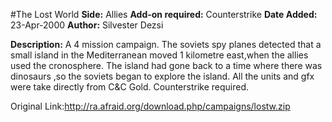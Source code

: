 #The Lost World
**Side:** Allies
**Add-on required:** Counterstrike
**Date Added:** 23-Apr-2000
**Author:** Silvester Dezsi

**Description:** A 4 mission campaign. The soviets spy planes detected that a small island in the Mediterranean moved 1 kilometre east,when the allies used the cronosphere. The island had gone back to a time where there was dinosaurs ,so the soviets began to explore the island. All the units and gfx were take directly from C&amp;C Gold. Counterstrike required.

Original Link:http://ra.afraid.org/download.php/campaigns/lostw.zip
